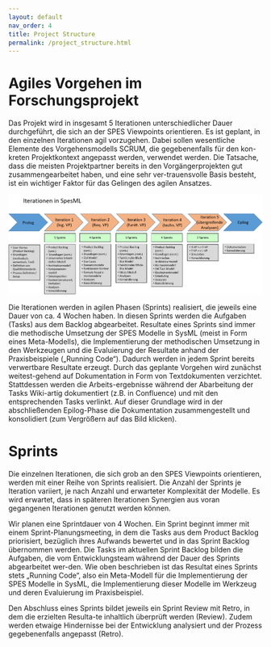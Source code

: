 ```yaml
---
layout: default
nav_order: 4
title: Project Structure
permalink: /project_structure.html
---
```

# Agiles Vorgehen im Forschungsprojekt
Das Projekt wird in insgesamt 5 Iterationen unterschiedlicher Dauer durchgeführt, die sich an der SPES Viewpoints orientieren. 
Es ist geplant, in den einzelnen Iterationen agil vorzugehen. Dabei sollen wesentliche Elemente des Vorgehensmodells SCRUM, die gegebenenfalls für den kon-kreten Projektkontext angepasst werden, verwendet werden. 
Die Tatsache, dass die meisten Projektpartner bereits in den Vorgängerprojekten gut zusammengearbeitet haben, und eine sehr ver-trauensvolle Basis besteht, ist ein wichtiger Faktor für das Gelingen des agilen Ansatzes.

![Iterations](/images/iterationen.png)

Die Iterationen werden in agilen Phasen (Sprints) realisiert, die jeweils eine Dauer von ca. 4 Wochen haben. 
In diesen Sprints werden die Aufgaben (Tasks) aus dem Backlog abgearbeitet. Resultate eines Sprints sind immer die methodische Umsetzung der SPES Modelle in SysML (meist in Form eines Meta-Modells), die Implementierung der methodischen Umsetzung in den Werkzeugen und die Evaluierung der Resultate anhand der Praxisbeispiele („Running Code“). 
Dadurch werden in jedem Sprint bereits verwertbare Resultate erzeugt. Durch das geplante Vorgehen wird zunächst weitest-gehend auf Dokumentation in Form von Textdokumenten verzichtet. 
Stattdessen werden die Arbeits-ergebnisse während der Abarbeitung der Tasks Wiki-artig dokumentiert (z.B. in Confluence) und mit den entsprechenden Tasks verlinkt. 
Auf dieser Grundlage wird in der abschließenden Epilog-Phase die Dokumentation zusammengestellt und konsolidiert (zum Vergrößern auf das Bild klicken).

# Sprints
Die einzelnen Iterationen, die sich grob an den SPES Viewpoints orientieren, werden mit einer Reihe von Sprints realisiert. Die Anzahl der Sprints je Iteration variiert, je nach Anzahl und erwarteter Komplexität der Modelle. Es wird erwartet, dass in späteren Iterationen Synergien aus voran gegangenen Iterationen genutzt werden können.  
  
Wir planen eine Sprintdauer von 4 Wochen. Ein Sprint beginnt immer mit einem Sprint-Planungsmeeting, in dem die Tasks aus dem Product Backlog priorisiert, bezüglich ihres Aufwands bewertet und in das Sprint Backlog übernommen werden. Die Tasks im aktuellen Sprint Backlog bilden die Aufgaben, die vom Entwicklungsteam während der Dauer des Sprints abgearbeitet wer-den. Wie oben beschrieben ist das Resultat eines Sprints stets „Running Code“, also ein Meta-Modell für die Implementierung der SPES Modelle in SysML, die Implementierung dieser Modelle im Werkzeug und deren Evaluierung im Praxisbeispiel.  
  
Den Abschluss eines Sprints bildet jeweils ein Sprint Review mit Retro, in dem die erzielten Resulta-te inhaltlich überprüft werden (Review). Zudem werden etwaige Hindernisse bei der Entwicklung analysiert und der Prozess gegebenenfalls angepasst (Retro).
